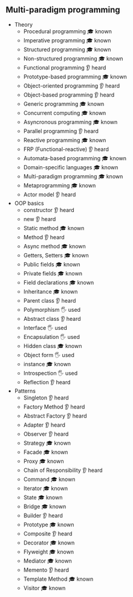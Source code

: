 ## Multi-paradigm programming

- Theory
  - Procedural programming 🎓 known
  - Imperative programming 🎓 known
  - Structured programming 🎓 known
  - Non-structured programming 🎓 known
  - Functional programming 👂 heard
  - Prototype-based programming 🎓 known
  - Object-oriented programming 👂 heard
  - Object-based programming 👂 heard
  - Generic programming 🎓 known
  - Concurrent computing 🎓 known
  - Asyncronous programming 🎓 known
  - Parallel programming 👂 heard
  - Reactive programming 🎓 known
  - FRP (Functional-reactive) 👂 heard
  - Automata-based programming 🎓 known
  - Domain-specific languages 🎓 known
  - Multi-paradigm programming 🎓 known
  - Metaprogramming 🎓 known
  - Actor model 👂 heard
- OOP basics
  - constructor 👂 heard
  - new 👂 heard
  - Static method 🎓 known
  - Method 👂 heard
  - Async method 🎓 known
  - Getters, Setters 🎓 known
  - Public fields 🎓 known
  - Private fields 🎓 known
  - Field declarations 🎓 known
  - Inheritance 🎓 known
  - Parent class 👂 heard
  - Polymorphism 🖐️ used
  - Abstract class 👂 heard
  - Interface 🖐️ used
  - Encapsulation 🖐️ used
  - Hidden class 🎓 known
  - Object form 🖐️ used
  - instance 🎓 known
  - Introspection 🖐️ used
  - Reflection 👂 heard
- Patterns
  - Singleton 👂 heard
  - Factory Method 👂 heard
  - Abstract Factory 👂 heard
  - Adapter 👂 heard
  - Observer 👂 heard
  - Strategy 🎓 known
  - Facade 🎓 known
  - Proxy 🎓 known
  - Chain of Responsibility 👂 heard
  - Command 🎓 known
  - Iterator 🎓 known
  - State 🎓 known
  - Bridge 🎓 known
  - Builder 👂 heard
  - Prototype 🎓 known
  - Composite 👂 heard
  - Decorator 🎓 known
  - Flyweight 🎓 known
  - Mediator 🎓 known
  - Memento 👂 heard
  - Template Method 🎓 known
  - Visitor 🎓 known

